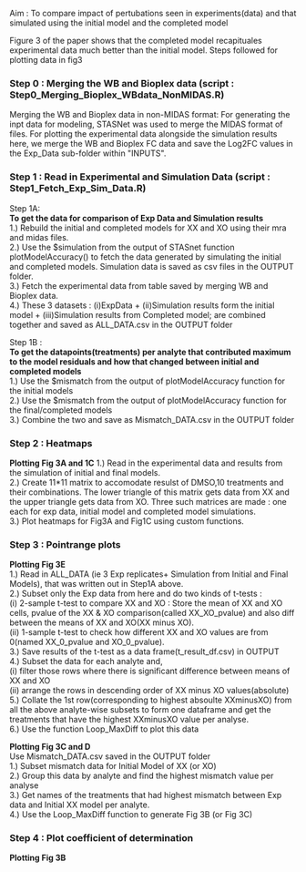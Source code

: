 
Aim : To compare impact of pertubations seen in experiments(data) and that simulated using the initial model and the completed model

Figure 3 of the paper shows that the completed model recapituales experimental data much better than the initial model. Steps followed for plotting data in fig3

###  Step 0 : Merging the WB and Bioplex data  (script : Step0_Merging_Bioplex_WBdata_NonMIDAS.R)      
Merging the WB and Bioplex data in non-MIDAS format: For generating the inpt data for modeling, STASNet was used to merge the MIDAS format of files. For plotting the experimental data alongside the simulation results here, we merge the WB and Bioplex FC data and save the Log2FC values in the Exp_Data sub-folder within "INPUTS".

### Step 1 : Read in Experimental and Simulation Data (script : Step1_Fetch_Exp_Sim_Data.R)       
Step 1A:       
**To get the data for comparison of Exp Data and Simulation results**     
1.) Rebuild the initial and completed models for XX and XO using their mra and midas files.     
2.) Use the $simulation from the output of STASnet function plotModelAccuracy() to fetch the data generated by simulating the initial and completed models. Simulation data is saved as csv files in the OUTPUT folder.  
3.) Fetch the experimental data from table saved by merging WB and Bioplex data.      
4.) These 3 datasets : (i)ExpData + (ii)Simulation results form the initial model + (iii)Simulation results from Completed model;  are combined together and saved as ALL_DATA.csv in the OUTPUT folder   

Step 1B :     
**To get the datapoints(treatments) per analyte that contributed maximum to the model residuals and how that changed between initial and completed models**  
1.) Use the $mismatch from the output of plotModelAccuracy function for the initial models   
2.) Use the $mismatch from the output of plotModelAccuracy function for the final/completed models   
3.) Combine the two and save as Mismatch_DATA.csv in the OUTPUT folder   

### Step 2 : Heatmaps  
**Plotting Fig 3A and 1C**
1.) Read in the experimental data and results from the simulation of initial and final models.    
2.) Create 11\*11 matrix to accomodate resulst of DMSO,10 treatments and their combinations. The lower triangle of this matrix gets data from XX and the upper triangle gets data from XO. Three such matrices are made : one each for exp data, initial model and completed model simulations.   
3.) Plot heatmaps for Fig3A and Fig1C using custom functions.    


### Step 3 : Pointrange plots 
**Plotting Fig 3E**     
1.) Read in ALL_DATA (ie 3 Exp replicates+ Simulation from Initial and Final Models), that was written out in Step1A above.   
2.) Subset only the Exp data from here and do two kinds of t-tests :   
  (i) 2-sample t-test to compare XX and XO : Store the mean of XX and XO cells, pvalue of the XX & XO comparison(called XX_XO_pvalue) and also diff between the means of XX and XO(XX minus XO).    
  (ii) 1-sample t-test to check how different XX and XO values are from 0(named XX_0_pvalue and XO_0_pvalue).           
3.) Save results of the t-test as a data frame(t_result_df.csv) in OUTPUT   
4.) Subset the data for each analyte and,    
  (i) filter those rows where there is significant difference between means of XX and XO   
  (ii) arrange the rows in descending order of XX minus XO values(absolute)   
5.) Collate the 1st row(corresponding to highest absoulte XXminusXO) from all the above analyte-wise subsets to form one dataframe and get the treatments that have the highest XXminusXO value per analyse.   
6.) Use the function Loop_MaxDiff to plot this data 


**Plotting Fig 3C and D**  
Use Mismatch_DATA.csv saved in the OUTPUT folder   
1.) Subset mismatch data for Initial Model of XX (or XO)   
2.) Group this data by analyte and find the highest mismatch value per analyse   
3.) Get names of the treatments that had highest mismatch between Exp data and Initial XX model per analyte.   
4.) Use the Loop_MaxDiff function to generate Fig 3B (or Fig 3C)   

### Step 4 : Plot coefficient of determination
**Plotting Fig 3B**











